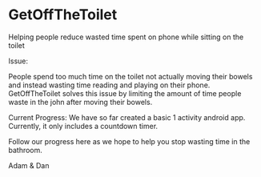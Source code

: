 GetOffTheToilet
===============

Helping people reduce wasted time spent on phone while sitting on the toilet

Issue:

People spend too much time on the toilet not actually moving their bowels and instead wasting time reading and playing on their phone. GetOffTheToilet solves this issue by limiting the amount of time people waste in the john after moving their bowels.

Current Progress:
We have so far created a basic 1 activity android app. Currently, it only includes a countdown timer. 

Follow our progress here as we hope to help you stop wasting time in the bathroom. 

Adam & Dan
